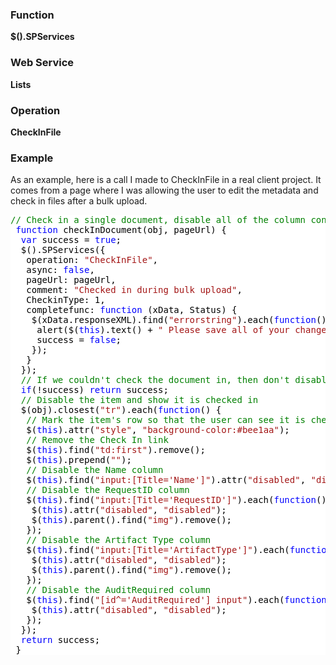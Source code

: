 ### Function

**$().SPServices**

### Web Service

**Lists**

### Operation

**CheckInFile**

### Example

As an example, here is a call I made to CheckInFile in a real client project. It comes from a page where I was allowing the user to edit the metadata and check in files after a bulk upload.  

<div style="color: black; background-color: white;">

<pre><span style="color: green;">// Check in a single document, disable all of the column controls and give a visual cue that it is checked in</span>
 <span style="color: blue;">function</span> checkInDocument(obj, pageUrl) {
  <span style="color: blue;">var</span> success = <span style="color: blue;">true</span>;
  $().SPServices({
   operation: <span style="color: #a31515;">"CheckInFile"</span>,
   async: <span style="color: blue;">false</span>,
   pageUrl: pageUrl,
   comment: <span style="color: #a31515;">"Checked in during bulk upload"</span>,
   CheckinType: 1,
   completefunc: <span style="color: blue;">function</span> (xData, Status) {
    $(xData.responseXML).find(<span style="color: #a31515;">"errorstring"</span>).each(<span style="color: blue;">function</span>() {
     alert($(<span style="color: blue;">this</span>).text() + <span style="color: #a31515;">" Please save all of your changes before attempting to check in the document."</span>);
     success = <span style="color: blue;">false</span>;
    });
   }
  });
  <span style="color: green;">// If we couldn't check the document in, then don't disable the item's row</span>
  <span style="color: blue;">if</span>(!success) <span style="color: blue;">return</span> success;
  <span style="color: green;">// Disable the item and show it is checked in</span>
  $(obj).closest(<span style="color: #a31515;">"tr"</span>).each(<span style="color: blue;">function</span>() {
   <span style="color: green;">// Mark the item's row so that the user can see it is checked in</span>
   $(<span style="color: blue;">this</span>).attr(<span style="color: #a31515;">"style"</span>, <span style="color: #a31515;">"background-color:#bee1aa"</span>);
   <span style="color: green;">// Remove the Check In link</span>
   $(<span style="color: blue;">this</span>).find(<span style="color: #a31515;">"td:first"</span>).remove();
   $(<span style="color: blue;">this</span>).prepend(<span style="color: #a31515;">"<td class='actiondone'></td>"</span>);
   <span style="color: green;">// Disable the Name column</span>
   $(<span style="color: blue;">this</span>).find(<span style="color: #a31515;">"input:[Title='Name']"</span>).attr(<span style="color: #a31515;">"disabled"</span>, <span style="color: #a31515;">"disabled"</span>);
   <span style="color: green;">// Disable the RequestID column</span>
   $(<span style="color: blue;">this</span>).find(<span style="color: #a31515;">"input:[Title='RequestID']"</span>).each(<span style="color: blue;">function</span>() {
    $(<span style="color: blue;">this</span>).attr(<span style="color: #a31515;">"disabled"</span>, <span style="color: #a31515;">"disabled"</span>);
    $(<span style="color: blue;">this</span>).parent().find(<span style="color: #a31515;">"img"</span>).remove();
   });
   <span style="color: green;">// Disable the Artifact Type column</span>
   $(<span style="color: blue;">this</span>).find(<span style="color: #a31515;">"input:[Title='ArtifactType']"</span>).each(<span style="color: blue;">function</span>() {
    $(<span style="color: blue;">this</span>).attr(<span style="color: #a31515;">"disabled"</span>, <span style="color: #a31515;">"disabled"</span>);
    $(<span style="color: blue;">this</span>).parent().find(<span style="color: #a31515;">"img"</span>).remove();
   });
   <span style="color: green;">// Disable the AuditRequired column</span>
   $(<span style="color: blue;">this</span>).find(<span style="color: #a31515;">"[id^='AuditRequired'] input"</span>).each(<span style="color: blue;">function</span>() {
    $(<span style="color: blue;">this</span>).attr(<span style="color: #a31515;">"disabled"</span>, <span style="color: #a31515;">"disabled"</span>);
   });
  });
  <span style="color: blue;">return</span> success;
 }
</pre>

</div>